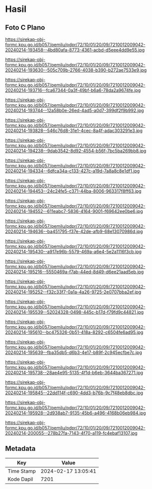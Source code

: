 # Hasil

## Foto C Plano

https://sirekap-obj-formc.kpu.go.id/b057/pemilu/pdpr/72/10/01/20/09/7210012009042-20240214-193458--4bd80afa-8773-4361-acbd-d5eee4dd9e55.jpg

https://sirekap-obj-formc.kpu.go.id/b057/pemilu/pdpr/72/10/01/20/09/7210012009042-20240214-193630--505c709b-2766-4038-b390-b272ae7533e9.jpg

https://sirekap-obj-formc.kpu.go.id/b057/pemilu/pdpr/72/10/01/20/09/7210012009042-20240214-193716--fca67344-0a3f-49bf-b6a6-78da2a9674fe.jpg

https://sirekap-obj-formc.kpu.go.id/b057/pemilu/pdpr/72/10/01/20/09/7210012009042-20240214-193744--12a58b0e-26ed-4ad5-a0d7-399df2f9b992.jpg

https://sirekap-obj-formc.kpu.go.id/b057/pemilu/pdpr/72/10/01/20/09/7210012009042-20240214-193828--546c76d8-31e1-4cec-8a4f-adac303291e3.jpg

https://sirekap-obj-formc.kpu.go.id/b057/pemilu/pdpr/72/10/01/20/09/7210012009042-20240214-194238--9dab3542-8d92-4554-b56f-7bc5ba269bb8.jpg

https://sirekap-obj-formc.kpu.go.id/b057/pemilu/pdpr/72/10/01/20/09/7210012009042-20240214-194334--6dfca34a-c133-427c-a19d-7a8a8c8e1df1.jpg

https://sirekap-obj-formc.kpu.go.id/b057/pemilu/pdpr/72/10/01/20/09/7210012009042-20240214-194453--24c24fe5-c371-44ba-8006-963317f8ff63.jpg

https://sirekap-obj-formc.kpu.go.id/b057/pemilu/pdpr/72/10/01/20/09/7210012009042-20240214-194552--611eabc7-5836-4164-9001-f69642ee0be6.jpg

https://sirekap-obj-formc.kpu.go.id/b057/pemilu/pdpr/72/10/01/20/09/7210012009042-20240214-194636--ba451795-f37e-42de-afb9-68e13070986d.jpg

https://sirekap-obj-formc.kpu.go.id/b057/pemilu/pdpr/72/10/01/20/09/7210012009042-20240214-195430--a917e96b-5579-469a-a6e4-5e2a1116f3cb.jpg

https://sirekap-obj-formc.kpu.go.id/b057/pemilu/pdpr/72/10/01/20/09/7210012009042-20240214-195216--5550469a-f7ab-44ed-8d49-d6ee21aad5eb.jpg

https://sirekap-obj-formc.kpu.go.id/b057/pemilu/pdpr/72/10/01/20/09/7210012009042-20240214-195252--f32c33f7-0a1a-4a26-9725-2e0707bba2ef.jpg

https://sirekap-obj-formc.kpu.go.id/b057/pemilu/pdpr/72/10/01/20/09/7210012009042-20240214-195539--52024328-0498-445c-b17d-f79fd9c44821.jpg

https://sirekap-obj-formc.kpu.go.id/b057/pemilu/pdpr/72/10/01/20/09/7210012009042-20240214-195610--bc475326-0b51-418a-8292-c6504fe6ad95.jpg

https://sirekap-obj-formc.kpu.go.id/b057/pemilu/pdpr/72/10/01/20/09/7210012009042-20240214-195639--fba35db5-d6b3-4e17-b89f-2c945ecfbe7c.jpg

https://sirekap-obj-formc.kpu.go.id/b057/pemilu/pdpr/72/10/01/20/09/7210012009042-20240214-195738--28ae4e95-5135-4f1d-b6eb-3644ba367271.jpg

https://sirekap-obj-formc.kpu.go.id/b057/pemilu/pdpr/72/10/01/20/09/7210012009042-20240214-195845--22dd114f-c690-4dd3-b76b-9c7f48eb8dbc.jpg

https://sirekap-obj-formc.kpu.go.id/b057/pemilu/pdpr/72/10/01/20/09/7210012009042-20240214-195928--2d938ab7-9135-45b6-a496-4168b06eb984.jpg

https://sirekap-obj-formc.kpu.go.id/b057/pemilu/pdpr/72/10/01/20/09/7210012009042-20240214-200055--278b27fa-7143-4f70-a119-fc4ebaf13107.jpg


## Metadata

| Key        | Value               |
| ---------- | ------------------- |
| Time Stamp | 2024-02-17 13:05:41 |
| Kode Dapil | 7201                |



